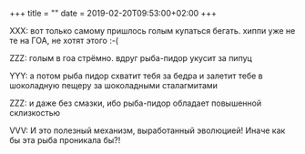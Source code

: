 +++
title = ""
date = 2019-02-20T09:53:00+02:00
+++

XXX: вот только самому пришлось голым купаться бегать. хиппи уже не те на ГОА, не хотят этого :-(


ZZZ: голым в гоа стрёмно. вдруг рыба-пидор укусит за пипуц


YYY: а потом рыба пидор схватит тебя за бедра и залетит тебе в шоколадную пещеру за шоколадными сталагмитами


ZZZ: и даже без смазки, ибо рыба-пидор обладает повышенной склизкостью


VVV: И это полезный механизм, выработанный эволюцией! Иначе как бы эта рыба проникала бы?!


